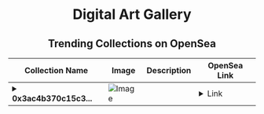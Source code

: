 <div align="center">

# Digital Art Gallery

## Trending Collections on OpenSea

| Collection Name                       | Image                                                                                     | Description                       | OpenSea Link                                                                                          |
|---------------------------------------|-------------------------------------------------------------------------------------------|-----------------------------------|--------------------------------------------------------------------------------------------------------|
| **<details><summary>0x3ac4b370c15c3...</summary>0x3ac4b370c15c341cec4eca9efbaeeff4e23a1777</details>** | ![Image](https://i2.seadn.io/optimism/0xaa5a57aea0360a3ef97ca3dbd730dfef1fef5765/0553b06cfcbe6ba9b1e38bdc613fda/0e0553b06cfcbe6ba9b1e38bdc613fda.jpeg?w=200&auto=format) |  | <details><summary>Link</summary>[0x3ac4b370c15c341cec4eca9efbaeeff4e23a1777](https://opensea.io/collection/0x3ac4b370c15c341cec4eca9efbaeeff4e23a1777)</details> |

</div>